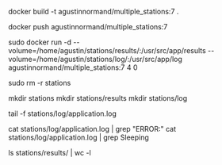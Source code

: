docker build -t agustinnormand/multiple_stations:7 .

docker push agustinnormand/multiple_stations:7

sudo docker run -d --volume=/home/agustin/stations/results/:/usr/src/app/results --volume=/home/agustin/stations/log/:/usr/src/app/log agustinnormand/multiple_stations:7 4 0

sudo rm -r stations

mkdir stations
mkdir stations/results
mkdir stations/log

tail -f stations/log/application.log

cat stations/log/application.log | grep "ERROR:"
cat stations/log/application.log | grep Sleeping

ls stations/results/ | wc -l
